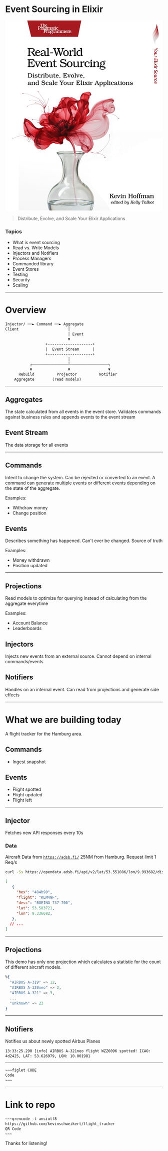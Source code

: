 # Event Sourcing in Elixir

![Real-World Event Sourcing Book Cover](./cover.jpg)

> Distribute, Evolve, and Scale Your Elixir Applications

### Topics

- What is event sourcing
- Read vs. Write Models
- Injectors and Notifiers
- Process Managers
- Commanded library
- Event Stores
- Testing
- Security
- Scaling

---

# Overview

```
Injector/ ──► Command ──► Aggregate
Client                      │
                            │ Event
                            ▼
                  +--------------------+
                  |  Event Stream      |
                  +--------------------+
                            │
           ┌────────────────┴─────────────────┐
           ▼                ▼                 ▼
      Rebuild          Projector          Notifier
    Aggregate        (read models)
```

---

## Aggregates

The state calculated from all events in the event store.
Validates commands against business rules and appends events to the event stream

## Event Stream

The data storage for all events

---

## Commands

Intent to change the system. Can be rejected or converted to an event.
A command can generate multiple events or different events depending on the state of the aggregate.

Examples:

- Withdraw money
- Change position

## Events

Describes something has happened. Can't ever be changed. Source of truth

Examples:

- Money withdrawn
- Position updated

---

## Projections

Read models to optimize for querying instead of calculating from the aggregate everytime

Examples:

- Account Balance
- Leaderboards

## Injectors

Injects new events from an external source. Cannot depend on internal commands/events

## Notifiers

Handles on an internal event. Can read from projections and generate side effects

---

# What we are building today

A flight tracker for the Hamburg area.

## Commands

- Ingest snapshot

## Events

- Flight spotted
- Flight updated
- Flight left

---

## Injector

Fetches new API responses every 10s

### Data

Aircraft Data from [`https://adsb.fi/`](https://adsb.fi/) 25NM from Hamburg. Request limit 1 Req/s

```bash
curl -Ss https://opendata.adsb.fi/api/v2/lat/53.551086/lon/9.993682/dist/25 | jq '.aircraft[:1]'
```

```json
[
   {
     "hex": "484b90",
     "flight": "KLM49F",
     "desc": "BOEING 737-700",
     "lat": 53.583721,
     "lon": 9.336682,
   },
  // ...
]
```

---

## Projections

This demo has only one projection which calculates a statistic for the count of different aircraft models.

```elixir
%{
  "AIRBUS A-319" => 12,
  "AIRBUS A-320neo" => 2,
  "AIRBUS A-321" => 3,
  ...
  "unknown" => 23
}
```

---

## Notifiers

Notifies us about newly spotted Airbus Planes

```
13:33:25.290 [info] AIRBUS A-321neo flight WZZ6096 spotted! ICAO: 4d2425, LAT: 53.626979, LON: 10.001981
```

---

```
~~~figlet CODE
Code
~~~
```

---

# Link to repo

```
~~~qrencode -t ansiutf8 https://github.com/kevinschweikert/flight_tracker
QR Code
~~~
```

Thanks for listening!

